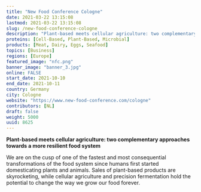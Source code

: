 ```yaml
---
title: "New Food Conference Cologne"
date: 2021-03-22 13:15:08
lastmod: 2021-03-22 13:15:08
slug: /new-food-conference-cologne
description: "Plant-based meets cellular agriculture: two complementary approaches towards a more resilient food systemWe are on the cusp of one of the fastest and most consequential transformations of the food system since humans first started domesticating plants and animals. Sales of plant-based products are skyrocketing, while cellular agriculture and precision fermentation hold the potential to change the way we grow our food forever."
proteins: [Cell-Based, Plant-Based, Microbial]
products: [Meat, Dairy, Eggs, Seafood]
topics: [Business]
regions: [Europe]
featured_image: "nfc.png"
banner_image: "banner_3.jpg"
online: FALSE
start_date: 2021-10-10
end_date: 2021-10-11
country: Germany
city: Cologne
website: "https://www.new-food-conference.com/cologne"
contributors: [NL]
draft: false
weight: 5000
uuid: 8625
---
```

<p><strong>Plant-based meets cellular agriculture: two complementary approaches towards a more resilient food system</strong></p>
<p>We are on the cusp of one of the fastest and most consequential transformations of the food system since humans first started domesticating plants and animals. Sales of plant-based products are skyrocketing, while cellular agriculture and precision fermentation hold the potential to change the way we grow our food forever.</p>
